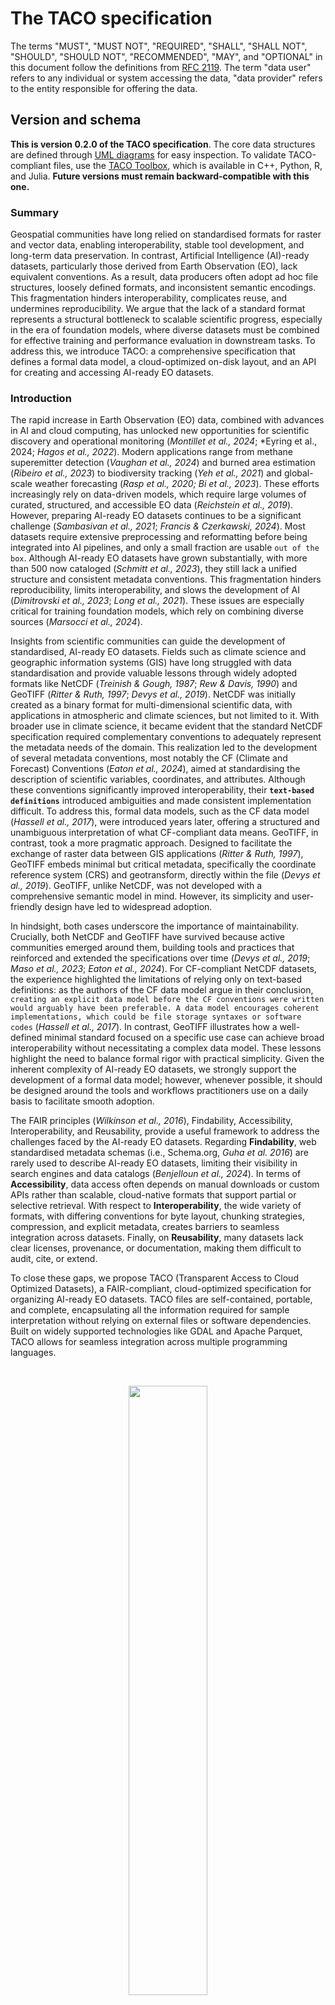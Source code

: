 # The TACO specification

The terms "MUST", "MUST NOT", "REQUIRED", "SHALL", "SHALL NOT", "SHOULD", "SHOULD NOT", "RECOMMENDED", "MAY", and "OPTIONAL" in this document follow the definitions from [RFC 2119](https://www.ietf.org/rfc/rfc2119.txt). The term "data user" refers to any individual or system accessing the data, "data provider" refers to the entity responsible for offering the data.

## Version and schema

**This is version 0.2.0 of the TACO specification**. The core data structures are defined through [UML diagrams](https://github.com/tacofoundation/specification/tree/main/diagrams) for easy inspection. To validate TACO-compliant files, use the [TACO Toolbox](https://github.com/tacofoundation/taco-toolbox), which is available in C++, Python, R, and Julia. **Future versions must remain backward-compatible with this one.**

### Summary

Geospatial communities have long relied on standardised formats for raster and vector data, enabling interoperability, stable tool development, and long-term data preservation. In contrast, Artificial Intelligence (AI)-ready datasets, particularly those derived from Earth Observation (EO), lack equivalent conventions. As a result, data producers often adopt ad hoc file structures, loosely defined formats, and inconsistent semantic encodings. This fragmentation hinders interoperability, complicates reuse, and undermines reproducibility. We argue that the lack of a standard format represents a structural bottleneck to scalable scientific progress, especially in the era of foundation models, where diverse datasets must be combined for effective training and performance evaluation in downstream tasks. To address this, we introduce TACO: a comprehensive specification that defines a formal data model, a cloud-optimized on-disk layout, and an API for creating and accessing AI-ready EO datasets.

### Introduction

The rapid increase in Earth Observation (EO) data, combined with advances in AI and cloud computing, has unlocked new opportunities for scientific discovery and operational monitoring (*Montillet et al., 2024*; *Eyring et al., 2024; *Hagos et al., 2022*). Modern applications range from methane superemitter detection (*Vaughan et al., 2024*) and burned area estimation (*Ribeiro et al., 2023*) to biodiversity tracking (*Yeh et al., 2021*) and global-scale weather forecasting (*Rasp et al., 2020; Bi et al., 2023*). These efforts increasingly rely on data-driven models, which require large volumes of curated, structured, and accessible EO data (*Reichstein et al., 2019*). However, preparing AI-ready EO datasets continues to be a significant challenge (*Sambasivan et al., 2021*; *Francis & Czerkawski, 2024*). Most datasets require extensive preprocessing and reformatting before being integrated into AI pipelines, and only a small fraction are usable `out of the box`. Although AI-ready EO datasets have grown substantially, with more than 500 now cataloged (*Schmitt et al., 2023*), they still lack a unified structure and consistent metadata conventions. This fragmentation hinders reproducibility, limits interoperability, and slows the development of AI (*Dimitrovski et al., 2023*; *Long et al., 2021*). These issues are especially critical for training foundation models, which rely on combining diverse sources (*Marsocci et al., 2024*).

Insights from scientific communities can guide the development of standardised, AI-ready EO datasets. Fields such as climate science and geographic information systems (GIS) have long struggled with data standardisation and provide valuable lessons through widely adopted formats like NetCDF (_Treinish & Gough, 1987_; _Rew & Davis, 1990_) and GeoTIFF (_Ritter & Ruth, 1997_; _Devys et al., 2019_). NetCDF was initially created as a binary format for multi-dimensional scientific data, with applications in atmospheric and climate sciences, but not limited to it. With broader use in climate science, it became evident that the standard NetCDF specification required complementary conventions to adequately represent the metadata needs of the domain. This realization led to the development of several metadata conventions, most notably the CF (Climate and Forecast) Conventions (*Eaton et al., 2024*), aimed at standardising the description of scientific variables, coordinates, and attributes. Although these conventions significantly improved interoperability, their __`text-based definitions`__ introduced ambiguities and made consistent implementation difficult. To address this, formal data models, such as the CF data model (*Hassell et al., 2017*), were introduced years later, offering a structured and unambiguous interpretation of what CF-compliant data means. GeoTIFF, in contrast, took a more pragmatic approach. Designed to facilitate the exchange of raster data between GIS applications (*Ritter & Ruth, 1997*), GeoTIFF embeds minimal but critical metadata, specifically the coordinate reference system (CRS) and geotransform, directly within the file (*Devys et al., 2019*). GeoTIFF, unlike NetCDF, was not developed with a comprehensive semantic model in mind. However, its simplicity and user-friendly design have led to widespread adoption.

In hindsight, both cases underscore the importance of maintainability. Crucially, both NetCDF and GeoTIFF have survived because active communities emerged around them, building tools and practices that reinforced and extended the specifications over time (*Devys et al., 2019*; *Maso et al., 2023*; *Eaton et al., 2024*). For CF-compliant NetCDF datasets, the experience highlighted the limitations of relying only on text-based definitions: as the authors of the CF data model argue in their conclusion, `creating an explicit data model before the CF conventions were written would arguably have been preferable. A data model encourages coherent implementations, which could be file storage syntaxes or software codes` (_Hassell et al., 2017_). In contrast, GeoTIFF illustrates how a well-defined minimal standard focused on a specific use case can achieve broad interoperability without necessitating a complex data model. These lessons highlight the need to balance formal rigor with practical simplicity. Given the inherent complexity of AI-ready EO datasets, we strongly support the development of a formal data model; however, whenever possible, it should be designed around the tools and workflows practitioners use on a daily basis to facilitate smooth adoption.

The FAIR principles (*Wilkinson et al., 2016*), Findability, Accessibility, Interoperability, and Reusability, provide a useful framework to address the challenges faced by the AI-ready EO datasets. Regarding **Findability**, web standardised metadata schemas (i.e., Schema.org, _Guha et al. 2016_) are rarely used to describe AI-ready EO datasets, limiting their visibility in search engines and data catalogs (_Benjelloun et al., 2024_). In terms of **Accessibility**, data access often depends on manual downloads or custom APIs rather than scalable, cloud-native formats that support partial or selective retrieval. With respect to **Interoperability**, the wide variety of formats, with differing conventions for byte layout, chunking strategies, compression, and explicit metadata, creates barriers to seamless integration across datasets. Finally, on **Reusability**, many datasets lack clear licenses, provenance, or documentation, making them difficult to audit, cite, or extend.

To close these gaps, we propose TACO (Transparent Access to Cloud Optimized Datasets), a FAIR-compliant, cloud-optimized specification for organizing AI-ready EO datasets. TACO files are self-contained, portable, and complete, encapsulating all the information required for sample interpretation without relying on external files or software dependencies. Built on widely supported technologies like GDAL and Apache Parquet, TACO allows for seamless integration across multiple programming languages.

<p>&nbsp;</p>
<a name="fig1">
<p align="center">
  <img src="https://github.com/user-attachments/assets/17a84407-0cd1-4da4-9e0d-2e22beda7087" width="50%">
</p>
</a>
<sub><strong>Figure 1:</strong> Conceptual organization of the TACO Specification. The Data Model (A) is composed of two layers: Logical Structure (describing the relationships between data and metadata) and Semantic Description (standardised metadata definitions). These layers collectively define the Data Format (B), specifying how data is stored, which can be created and accessed through a dedicated API (C) consisting of the ToolBox (for creation) and the Reader (for reading).</sub>
<p>&nbsp;</p>

### The specification

The TACO specification defines the data model, file format, and API ([**Figure 1**](#fig1)). Here, the **_data model_** refers to an abstract representation of a dataset that defines the rules, constraints, and relationships connecting metadata to the associated data assets ([**Figure 2**](#fig2)). The **_data format_** defines the physical representation of the dataset, specifying how data and metadata are encoded, stored, and organized. Finally, the API specifies the programmatic methods and conventions by which users and applications can interact with TACO-compliant datasets. By providing a unique and well-structured interface, the API abstracts the underlying complexity of the data format and data model, allowing data users to query, modify, and even integrate multiple TACO datasets.

#### The Data Model

The logical structure of the TACO data model is illustrated in the UML diagram in [**Figure 2**](#fig2). At its core, a TACO dataset is defined as a structured collection of minimal self-contained data units, called SAMPLEs, organized within a container, called TORTILLA, and enriched by dataset-level metadata.

<p>&nbsp;</p>
<a name="fig2">
<p align="center">
<img src="https://github.com/user-attachments/assets/f41109aa-357f-4a2c-b348-e39192a9ccc6" alt="TACO logical structure" width="75%">
</p>
</a>
<sub><strong>Figure 2:</strong> TACO logical structure. A <code>SAMPLE</code> encapsulates raw data and metadata, with a pointer to a <code>DataSource</code>. Supported data sources include <code>GDALDataset</code>, <code>BYTES</code>, and <code>TORTILLA</code>. TACO extends <code>TORTILLA</code> by adding high-level dataset metadata.</sub>
<p>&nbsp;</p>


A SAMPLE represents the minimal self-contained and smallest indivisible unit for AI training and evaluation. Each SAMPLE encapsulates the actual data and metadata ([**Figure 3**](#fig3)). Importantly, each SAMPLE contains a pointer to a DataSource that specifies how to access the underlying data. A SAMPLE supports three primary DataSource types: (i) GDALDataset, for raster or vector data readable by the GDAL library; (ii) BYTES, representing raw byte streams for unsupported or custom formats; and (iii) TORTILLA. While the BYTES option is available, GDALDataset is recommended for partial read support.

<p>&nbsp;</p>
<a name="fig3"></a>
<p align="center">
  <img src="https://github.com/user-attachments/assets/52dad4b8-d680-4f43-b666-23572e48df2e" alt="Semantic description of SAMPLE metadata" width="80%">
</p>
<sub><strong>Figure 3:</strong> Semantic description of the <code>SAMPLE</code> metadata. The <code>Metadata</code> class contains essential file identification and storage fields. An abstract <code>Extension</code> class defines the interface for optional metadata, allowing for expansion. Specific extensions (marked with <code>&lt;&lt;Extension&gt;&gt;</code> in the header) like <code>STAC</code>, <code>RAI</code>, <code>STATS</code>, <code>Flood</code>, and <code>Methane</code> inherit from <code>Extension</code>, each adding domain-specific attributes. This design enables adding extensions without modifying the core <code>Metadata</code> structure.</sub>
<p>&nbsp;</p>

The TORTILLA serves as a container that manages multiple SAMPLE instances. All SAMPLEs within a TORTILLA share a uniform metadata schema, enabling the combined metadata to be represented as a dataframe. Since TORTILLA implements the DataSource interface, it can be referenced within a SAMPLE, enabling recursive nesting of TORTILLA containers. This design supports the representation of hierarchical datasets while preserving the modularity and self-contained nature of individual SAMPLEs. Building upon TORTILLA, the TACO class extends this container structure by adding comprehensive dataset-level metadata ([**Figure 4**](#fig4)). This additional metadata provides a semantic collection overview, supporting dataset management, discovery, and interoperability.

<p>&nbsp;</p>
<a name="fig4"></a>
<p align="center">
  <img src="https://github.com/user-attachments/assets/e522fc11-7cc1-4670-a836-3491c1c2b1c2" alt="Semantic description of SAMPLE metadata" width="80%">
</p>
<sub><strong>Figure 4:</strong> Semantic description of the TACO dataset-level metadata. Core dataset information is structured in the Metadata class, linking mandatory and optional fields. Extensions, modeled through the abstract Extension class, allow modular inclusion of additional metadata such as RAI, Publications, and Sensor information, ensuring flexibility and scalability.</sub>
<p>&nbsp;</p>

#### Semantic Description

This section defines the structure of the metadata associated with each individual SAMPLE ([**Figure 3**](#fig3)) and with the TACO dataset ([**Figure 4**](#fig4)) as a whole. Metadata is organized into three categories: (1) Core (required fields), (2) Optional (non-essential fields providing additional context or supporting specific functionalities), and (3) Automatic (fields automatically generated by the TACO API; generation is based exclusively on core metadata and never on optional fields).

<p>&nbsp;</p>
<a name="tab1"></a>
<table>
  <thead>
    <tr>
      <th><strong>Field</strong></th>
      <th><strong>Type</strong></th>
      <th><strong>Details</strong></th>
    </tr>
  </thead>
  <tbody>
    <tr>
      <td><code>tortilla:id</code></td>
      <td>String</td>
      <td><strong>CORE</strong>. Unique identifier for each item.</td>
    </tr>
    <tr>
      <td><code>tortilla:file_format</code></td>
      <td>String</td>
      <td>
        <strong>CORE</strong>. The format name <strong>MUST</strong> follow the GDAL naming convention. For example:
        <ul>
          <li>GeoTIFF files use the format name <code>GTiff</code>.</li>
          <li>JPEG files use the format name <code>JPEG</code>.</li>
        </ul>
        <strong>Additional Supported Formats:</strong>
        <ul>
          <li><code>BYTES</code>: Used for data formats not supported by GDAL.</li>
          <li><code>TORTILLA</code>: Used when the file represents a nested TORTILLA structure.</li>
        </ul>
      </td>
    </tr>
    <tr>
      <td><code>tortilla:offset</code></td>
      <td>Long</td>
      <td><strong>AUTOMATIC</strong>. Byte offset where the item’s data begins in the file. This field is automatically generated by the <code>taco-toolbox</code>.</td>
    </tr>
    <tr>
      <td><code>tortilla:length</code></td>
      <td>Long</td>
      <td><strong>AUTOMATIC</strong>. Number of bytes that the item’s data occupies. This field is automatically generated by the <code>taco-toolbox</code>.</td>
    </tr>
    <tr>
      <td><code>tortilla:data_split</code></td>
      <td>String</td>
      <td>
        <strong>OPTIONAL</strong>. The data split type. <strong>MUST</strong> be one of the following:
        <ul>
          <li><code>train</code>: Training data.</li>
          <li><code>test</code>: Testing data.</li>
          <li><code>validation</code>: Validation data.</li>
        </ul>
      </td>
    </tr>
  </tbody>
</table>
<p><strong>Table 1:</strong> Core Schema for <code>SAMPLE</code> Metadata</p>
<p>&nbsp;</p>

At the `SAMPLE` level, two core attributes are required: `tortilla:id`, a unique string that identifies each `SAMPLE`, and `tortilla:file_format`, which specifies the data format—either `TORTILLA`, `BYTES`, or any format supported by GDAL. An optional field, `tortilla:data_split`, indicates the dataset partition to which the sample belongs (e.g., training, validation, or testing). Additionally, the fields `tortilla:offset` (denoting the position within a TORTILLA archive) and `tortilla:length` (the sample's size) are automatically computed by the TACO API ([**Table 1**](#tab1)). The current specification supports three optional extensions: STAC, Responsible AI (RAI), and sample statistics (STATS), which are described in detail in the [`SAMPLE` Extensions section](#sample-level-extension).

At the dataset level, TACO defines a `Metadata` class that encapsulates both core and optional fields describing the dataset’s provenance, structure, and content ([**Table 2**](#tab2)). Core fields include a persistent identifier (`id`), versioning information (`taco_version`, `dataset_version`), spatiotemporal coverage (`extent`), a human-readable description (`description`), licensing details (`licenses`), and contact information for both dataset providers (`providers`) and the individual responsible for converting the data into TACO (`data_curator`). Several of these core fields employ nested structures or lists to represent complex information. For example, both `providers` and `data_curator` are modeled as lists of `Contact` objects, each containing attributes such as name, affiliation, and email. The `extent` field uses nested list structures to capture spatial and temporal bounds, while the `licenses` field is represented by a `Licenses` class that can wrap one or more license entries.

Optional fields in the `Metadata` class include a dataset title, descriptive keywords, and high-level information about intended use, such as the task type and split strategy. Links to external resources can be provided via the optional `raw_link` and `discuss_link` fields, both represented by a `Hyperlink` class that includes an `href` and a textual `description`. TACO metadata is designed to be extensible: additional modules can be integrated by inheriting from an abstract `Extension` class. Check the [`TACO` Extensions section](#taco-level-extension) for more details.

<p>&nbsp;</p>
<table>
  <thead>
    <tr>
      <th><strong>Field</strong></th>
      <th><strong>Type</strong></th>
      <th><strong>Details</strong></th>
    </tr>
  </thead>
  <tbody>
    <tr>
      <td><code>id</code></td>
      <td>String</td>
      <td><strong>CORE</strong>. A unique identifier for the dataset.</td>
    </tr>
    <tr>
      <td><code>taco_version</code></td>
      <td>String</td>
      <td><strong>CORE</strong>. The version of the TACO specification.</td>
    </tr>
    <tr>
      <td><code>dataset_version</code></td>
      <td>String</td>
      <td><strong>CORE</strong>. Version of the dataset.</td>
    </tr>
    <tr>
      <td><code>description</code></td>
      <td>String</td>
      <td><strong>CORE</strong>. Description of the dataset.</td>
    </tr>
    <tr>
      <td><code>licenses</code></td>
      <td>List of strings</td>
      <td><strong>CORE</strong>. License(s) of the dataset. It is recommended to use SPDX License identifiers.</td>
    </tr>
    <tr>
      <td><code>extent</code></td>
      <td>Extent Object</td>
      <td><strong>CORE</strong>. Spatial and temporal extents.</td>
    </tr>
    <tr>
      <td><code>providers</code></td>
      <td>List of Person objects</td>
      <td><strong>CORE</strong>. A list of persons who participated in the creation of the dataset.</td>
    </tr>
    <tr>
      <td><code>curators</code></td>
      <td>List of Person objects</td>
      <td><strong>CORE</strong>. A list of persons responsible for converting the dataset to TACO compliance.</td>
    </tr>
    <tr>
      <td><code>title</code></td>
      <td>String</td>
      <td><strong>OPTIONAL</strong>. Title of the dataset. Maximum length: 250 characters.</td>
    </tr>
    <tr>
      <td><code>keywords</code></td>
      <td>List of strings</td>
      <td><strong>OPTIONAL</strong>. List of keywords describing the dataset.</td>
    </tr>
    <tr>
      <td><code>task</code></td>
      <td>Task Object</td>
      <td><strong>OPTIONAL</strong>. Refers to the most relevant task defined by the TACO specification.</td>
    </tr>
    <tr>
      <td><code>split_strategy</code></td>
      <td>Split Strategy Object</td>
      <td><strong>OPTIONAL</strong>. Chosen from an explicit list of method names.</td>
    </tr>
    <tr>
      <td><code>discuss_link</code></td>
      <td>HyperLink Object</td>
      <td><strong>OPTIONAL</strong>. A link to a discussion forum or community page.</td>
    </tr>
    <tr>
      <td><code>raw_link</code></td>
      <td>HyperLink Object</td>
      <td><strong>OPTIONAL</strong>. Link to the raw dataset (if not in native TACO format).</td>
    </tr>
  </tbody>
</table>
<p><strong>Table 2:</strong> Core fields in the TACO-level metadata schema.</p>
<p>&nbsp;</p>


#### Data format

The **TORTILLA** and **TACO** file formats are designed to efficiently store large-scale datasets using a binary serialization scheme ([**Figure 5**](#fig5)). Each TORTILLA file enforces a consistent schema and metadata structure across all its samples. Metadata is stored in the **FOOTER** using Apache Parquet, while the corresponding sample data is stored as a Binary Large Object (**BLOB**). Each row in the Apache Parquet file corresponds to a distinct `SAMPLE` object. The **BLOB** and the **FOOTER** are combined into a single file, constituting the TORTILLA format (see [**Figure 5**](#fig5)). Notably, the format enables partial reads of the **BLOB** during sample-level access, while the **FOOTER** is read entirely only once at load time.

<p>&nbsp;</p>
<a name="fig5"></a>
<p align="center">
  <img src="https://github.com/user-attachments/assets/47cf46be-6f40-4aec-bf97-9a674021bcfa" alt="Semantic description of SAMPLE metadata" width="80%">
</p>
<sub><strong>Figure 5:</strong> Structure of the TACO and TORTILLA file format, used as the underlying container for SAMPLEs. The format consists of a 200-byte static header followed by a dynamic segment. The static section encodes file-level metadata including a magic number (MB), footer offset (FO) and length (FL), data partition (DP), and pointers to the metadata collection (CO and CL, only for TACO). The dynamic section serializes data blobs (DATA), sample-level descriptors (FOOTER), and, in the case of TACO files only, a dataset-level metadata block (COLLECTION) encoded in UTF-8 JSON.</sub>
<p>&nbsp;</p>

A **TACO** file extends the TORTILLA format by appending dataset-level metadata (the **COLLECTION**), encoded in JSON at the end of the file. This design ensures that both TORTILLA and TACO files are self-contained, portable, and complete, encapsulating all information required to interpret samples without reliance on external files or software dependencies.

Each file begins with a fixed 200-byte **HEADER** that includes a 2-byte magic number, an 8-byte offset and length for the **FOOTER**, and an 8-byte data partition count indicating the dataset's number of segments. This count allows the TACO API to verify dataset completeness and reconstruct the full archive correctly. TACO files introduce two additional 8-byte fields for the **COLLECTION** offset and length. Both formats reserve unused space in the header for future use: 174 bytes in TORTILLA and 158 bytes in TACO.

The TACO API (Section [**API**](#api)) automatically generates certain fields based on the input data. For instance, it records sample-level offsets and lengths as columns in the **FOOTER**, enabling efficient random access to individual samples (illustrated by the red dotted line in [**Figure 5**](#fig5)). To support multi-language interoperability and partial reads, TACO relies on GDAL’s Virtual File System (VFS), particularly the `/vsisubfile/` handler, which allows byte ranges within a TACO file to be treated as standalone `GDALDataset` objects. This enables fast random access without reading the entire **BLOB** region. TACO also supports cloud-optimized access, leveraging additional GDAL VFS handlers such as `/vsicurl/`, `/vsis3/`, `/vsiaz/`, `/vsigs/`, `/vsioss/`, and `/vsiswift/`, ensuring high-performance reads across diverse cloud storage platforms.

<p>&nbsp;</p>
<a name="fig6"></a>
<p align="center">
  <img src="https://github.com/user-attachments/assets/ac910f8e-84d8-4b1a-bcbe-d46dba349692" width="80%">
</p>
<sub><strong>Figure 6:</strong> This diagram illustrates the key components of the TACO Toolbox API and their relationships. The Toolbox is responsible for creating, editing, and mapping between standards.</sub>
<p>&nbsp;</p>

#### API

The TACO API consists of two main components: the **Toolbox** ([**Figure 6**](#fig6)) and the **Reader** ([**Figure 7**](#fig7)). The Toolbox provides data classes for the core TACO models—`SAMPLE`, `TORTILLA`, and `TACO`—enabling users to define and modify dataset structures entirely through code. It includes a `create()` method that serializes both data and metadata into fully compliant TACO or TORTILLA files. Additionally, the `edit()` method allows users to update existing files, whether adjusting the `COLLECTION` or the `FOOTER`.

Format conversion is supported through optional utilities such as `tortilla2taco()`, `taco2tortilla()`, `footer2geoparquet()`, and `footer2geoparquetstac()`. Exporters like `collection2stac()`, `collection2croissant()`, `collection2datacite()`, and `collection2datacard()` enable collection-level metadata generation in STAC, Croissant, DataCite, or Markdown formats.

The **Reader** component provides a simple interface to load and interact with TACO and TORTILLA files. It implements a `load()` function that retrieves the `FOOTER` and, if called with `collection=True`, also returns the `COLLECTION`. A `compile()` function must also be provided to create smaller subsets of existing TACO or TORTILLA files.

The Reader is designed to operate within a DataFrame interface in the target programming language (e.g., R, Python, or Julia), mapping the `FOOTER` to a DataFrame object. Additionally, a `read` method must be implemented on the DataFrame to expose GDAL VFS access (Figure\~\ref{fig\:api\_reader}). Optional helper functions can also be included to perform sanity checks and validate file compliance with the TACO format specification.

<p>&nbsp;</p>
<a name="fig7"></a>
<p align="center">
  <img src="https://github.com/user-attachments/assets/ac910f8e-84d8-4b1a-bcbe-d46dba349692" width="80%">
</p>
<sub><strong>Figure 7:</strong> Overview of the TACO Reader API. This diagram illustrates the core components and their interactions. The Reader parses the FOOTER of TACO and TORTILLA objects and converts them into a DataFrame. Individual SAMPLEs can then be accessed using the read method, which enables sample-level querying and downstream analysis.</sub>
<p>&nbsp;</p>

## Extensions

### SAMPLE level extension

Here is a **Markdown-compatible version** of your LaTeX document section, with HTML elements used where Markdown tables or formatting fall short (especially for wide and multiline content). This will render well on platforms like GitHub or Markdown-supported docs/blog engines.

---

### SAMPLE level extension

#### STAC extension

This section describes the integration of SpatioTemporal Asset Catalog (STAC) metadata at the item level, where each `SAMPLE` corresponds to a STAC Item. STAC provides a standardized schema for spatially and temporally contextualizing assets. Although our schema does not adopt the exact naming conventions defined in official STAC, the current `SAMPLE` STAC extension allows for a direct mapping between the two specifications.


<table>
  <thead>
    <tr>
      <th><strong>Field</strong></th>
      <th><strong>Type</strong></th>
      <th><strong>Details</strong></th>
    </tr>
  </thead>
  <tbody>
    <tr>
      <td><code>stac:crs</code></td>
      <td>String</td>
      <td><strong>CORE</strong>. The Coordinate Reference System (CRS), specified using a recognized authority (EPSG, ESRI or SR-ORG).</td>
    </tr>
    <tr>
      <td><code>stac:geotransform</code></td>
      <td>Array of Floats</td>
      <td><strong>CORE</strong>. A 6-element array defining the affine transformation from pixel to spatial coordinates, following GDAL conventions:  
        <ul>
          <li><code>a</code>: Top-left x-coordinate of the upper-left pixel</li>
          <li><code>b</code>: Pixel width (x-resolution)</li>
          <li><code>c</code>: Row rotation (usually 0)</li>
          <li><code>d</code>: Top-left y-coordinate of the upper-left pixel</li>
          <li><code>e</code>: Column rotation (usually 0)</li>
          <li><code>f</code>: Negative pixel height (y-resolution, negative for north-up)</li>
        </ul>
      </td>
    </tr>
    <tr>
      <td><code>stac:tensor_shape</code></td>
      <td>Array of integers</td>
      <td><strong>CORE</strong>. The spatial dimensions of the sample.</td>
    </tr>
    <tr>
      <td><code>stac:time_start</code></td>
      <td>Integer</td>
      <td><strong>CORE</strong>. Timestamp in seconds since UNIX epoch, representing the nominal start of acquisition.</td>
    </tr>
    <tr>
      <td><code>stac:time_end</code></td>
      <td>Integer</td>
      <td><strong>CORE</strong>. Timestamp marking the end of the acquisition or composite period.</td>
    </tr>
    <tr>
      <td><code>stac:centroid</code></td>
      <td>String</td>
      <td><strong>AUTOMATIC</strong>. Centroid of the sample in WKT <code>POINT</code> (EPSG:4326).</td>
    </tr>
  </tbody>
</table>

---

#### RAI extension

The RAI (Responsible AI) extension automatically enriches each `SAMPLE` with socioeconomic and environmental indicators by spatially overlaying its footprint with global datasets.

<table>
  <thead>
    <tr>
      <th><strong>Field</strong></th>
      <th><strong>Type</strong></th>
      <th><strong>Details</strong></th>
    </tr>
  </thead>
  <tbody>
    <tr>
      <td><code>rai:elevation</code></td>
      <td>Long</td>
      <td><strong>AUTOMATIC</strong>. Average elevation in meters within the Sample footprint (from <a href="https://doi.org/10.5069/G9028PQB">Copernicus DEM</a>).</td>
    </tr>
    <tr>
      <td><code>rai:cisi</code></td>
      <td>Float</td>
      <td><strong>AUTOMATIC</strong>. Critical Infrastructure Spatial Index (0–1). See <a href="https://doi.org/10.1038/s41597-022-01218-4">doi:10.1038/s41597-022-01218-4</a>.</td>
    </tr>
    <tr>
      <td><code>rai:gdp</code></td>
      <td>Float</td>
      <td><strong>AUTOMATIC</strong>. GDP (USD/year) averaged over footprint. See <a href="https://doi.org/10.1038/sdata.2018.4">doi:10.1038/sdata.2018.4</a>.</td>
    </tr>
    <tr>
      <td><code>rai:hdi</code></td>
      <td>Float</td>
      <td><strong>AUTOMATIC</strong>. Human Development Index (0–1). See <a href="https://doi.org/10.1038/sdata.2018.4">doi:10.1038/sdata.2018.4</a>.</td>
    </tr>
    <tr>
      <td><code>rai:gmi</code></td>
      <td>Float</td>
      <td><strong>AUTOMATIC</strong>. Global human modification index. See <a href="https://doi.org/10.5194/essd-12-1953-2020">doi:10.5194/essd-12-1953-2020</a>.</td>
    </tr>
    <tr>
      <td><code>rai:pop</code></td>
      <td>Float</td>
      <td><strong>AUTOMATIC</strong>. Estimated population (LandScan). See <a href="https://doi.org/10.48690/1531770">doi:10.48690/1531770</a>.</td>
    </tr>
    <tr>
      <td><code>rai:admin0</code></td>
      <td>String</td>
      <td><strong>AUTOMATIC</strong>. Country-level boundary. See <a href="https://doi.org/10.1371/journal.pone.0231866">doi:10.1371/journal.pone.0231866</a>.</td>
    </tr>
    <tr>
      <td><code>rai:admin1</code></td>
      <td>String</td>
      <td><strong>AUTOMATIC</strong>. District-level boundary. Same source as above.</td>
    </tr>
    <tr>
      <td><code>rai:admin2</code></td>
      <td>String</td>
      <td><strong>AUTOMATIC</strong>. Municipality-level boundary. Same source as above.</td>
    </tr>
  </tbody>
</table>


#### STATS extension

The STATS extension provides descriptive statistics summarizing the pixel values of each `SAMPLE`. These statistics are computed automatically by the TACO API when the `file_format` is set to `Gtiff`, and they are calculated per band across the spatial dimensions (height × width) of the image. This extension defines four fields: `stats:mean`, `stats:min`, `stats:max`, and `stats:std`. Each field is represented as an array of scalars, with one value per channel. These statistics are essential for tasks such as input normalization, quality assessment, and characterization of value distributions across heterogeneous datasets. Importantly, when all samples in a TORTILLA archive include STATS metadata, the TACO API enables users to compute global or subset-level statistics through pooled variance and weighted averages, without requiring the entire dataset to be loaded into memory.

#### STATS Fields

| Field        | Type            | Description                                                                                |
| ------------ | --------------- | ------------------------------------------------------------------------------------------ |
| `stats:mean` | Array of Floats | The mean value of each band, computed across the height × width spatial dimensions.        |
| `stats:min`  | Array of Floats | The minimum value of each band across the image.                                           |
| `stats:max`  | Array of Floats | The maximum value of each band across the image.                                           |
| `stats:std`  | Array of Floats | The standard deviation of each band, reflecting the variability across the spatial extent. |


### TACO level extension


### Facilitating dataset streaming with TOGs

Since version `0.0.2`, TACO supports fully streamable datasets, which is particularly advantageous for nested datasets—specifically, when TORTILLA files are used as the underlying data source. Streaming capabilities in TACO allow users to avoid copying data to local disk by enabling on-demand reading, thereby enhancing performance in cloud-based workflows. This approach significantly reduces the number of HTTP GET requests typically required when accessing individual samples. In non-streaming scenarios, inspecting each sample in a nested dataset results in a separate Parquet read per sample, which in cloud environments leads to additional HTTP requests, increasing both latency and cost.

To mitigate this issue, TACO now embeds all metadata, including both top-level sample metadata and fine-grained chunking details, directly into the FOOTER. As illustrated in Figure \ref{fig\:streamable\_taco}, the FOOTER is organized as a sequence of \$n + 2\$ Parquet files, where \$n\$ is the maximum nesting depth (with \$n = 0\$ for non-nested datasets). The additional two files include a top-level Parquet file that stores sample-level metadata and a bottom-level Parquet file dedicated to chunking-level metadata. The latter is supported only when the underlying data is stored as TACO-Optimized GeoTIFFs (TOGs).

A TOG is a GDAL-compatible GeoTIFF file created using specific compression and tiling options that make it suitable for machine learning workflows. The required creation parameters include `driver="COG"`, `tiled=True`, `interleave="tile"`, `blocksize=512` (divisible by 16 and tunable to the desired patch size), `compress="zstd"`, `level=13`, `bigtiff="yes"`, `overview="none"`, and `predictor="yes"`. Each TOG must embed image-level statistics into the `TIFFTAG_GDAL_METADATA` (ID 42112), specifically under the `IMAGE_INFO` key. These statistics are generated by running the following command:

```
gdalinfo -hist -approx_stats -json -nofl
```

The FOOTER’s offset and length values, stored in the file HEADER, point to the location of the first Parquet file. Each Parquet file contains file-level key-value metadata, encoded as a JSON string, using the key `"pointer"` and the format `OFFSETLENGTH(A, B)` where `A` and `B` represent the byte offset and length of the subsequent Parquet file. This process continues until the `"pointer"` is set to `NULL`, signaling the end of the metadata chain. Every Parquet file includes a column named `root`, which functions as a primary key for maintaining the relational structure across the different levels.
